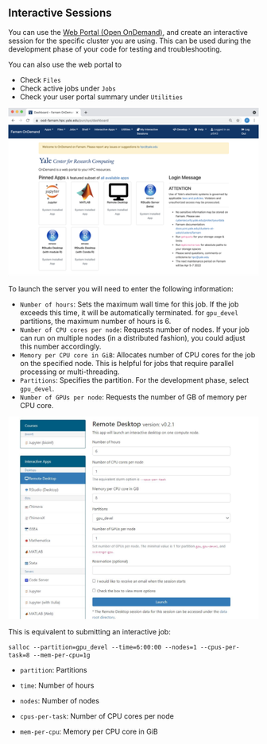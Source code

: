 ## Interactive Sessions
You can use the [Web Portal (Open OnDemand)](https://docs.ycrc.yale.edu/clusters-at-yale/access/ood/), and create an interactive session for the specific cluster you are using. This can be used during the development phase of your code for testing and troubleshooting. 

You can also use the web portal to 
- Check `Files` 
- Check active jobs under `Jobs`
- Check your user portal summary under `Utilities`

![WebProtal](https://github.com/fyc423/YCRCClusterSetupTutorial/blob/main/ood_welcome.png?raw=true)

To launch the server you will need to enter the following information:
- `Number of hours`: Sets the maximum wall time for this job. If the job exceeds this time, it will be automatically terminated. for `gpu_devel` partitions, the maximum number of hours is 6.
- `Number of CPU cores per node`: Requests number of nodes. If your job can run on multiple nodes (in a distributed fashion), you could adjust this number accordingly.
- `Memory per CPU core in GiB`: Allocates number of CPU cores for the job on the specified node. This is helpful for jobs that require parallel processing or multi-threading.
- `Partitions`: Specifies the partition. For the development phase, select `gpu_devel`.
- `Number of GPUs per node`: Requests the number of GB of memory per CPU core.

![PortalSetupl](https://github.com/fyc423/YCRCClusterSetupTutorial/blob/main/PortalSetup.JPG?raw=true)

This is equivalent to submitting an interactive job:
```
salloc --partition=gpu_devel --time=6:00:00 --nodes=1 --cpus-per-task=8 --mem-per-cpu=1g
```
- `partition`: Partitions

- `time`:  Number of hours

- `nodes`: Number of nodes

- `cpus-per-task`: Number of CPU cores per node

- `mem-per-cpu`: Memory per CPU core in GiB
